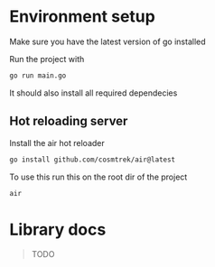 # Environment setup

Make sure you have the latest version of go installed

Run the project with

```bash
go run main.go
```

It should also install all required dependecies

## Hot reloading server

Install the air hot reloader

```bash
go install github.com/cosmtrek/air@latest
```

To use this run this on the root dir of the project

```bash
air
```

# Library docs

> TODO
